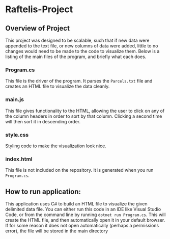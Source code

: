 # Raftelis-Project
## Overview of Project
This project was designed to be scalable, such that if new data were appended to the text file, or new columns of data were added, little to no changes would need to be made to the code to visualize them.
Below is a listing of the main files of the program, and briefly what each does.
### Program.cs
This file is the driver of the program. It parses the `Parcels.txt` file and creates an HTML file to visualize the data cleanly.
### main.js
This file gives functionality to the HTML, allowing the user to click on any of the column headers in order to sort by that column. 
Clicking a second time will then sort it in descending order.
### style.css
Styling code to make the visualization look nice.
### index.html
This file is not included on the repository. It is generated when you run `Program.cs`.   
## How to run application:
This application uses C# to build an HTML file to visualize the given delimited data file.
You can either run this code in an IDE like Visual Studio Code, or from the command line by running
`dotnet run Program.cs`.
This will create the HTML file, and then automatically open it in your default browser. If for some reason it does not open automatically
(perhaps a permissions error), the file will be stored in the main directory  
  
